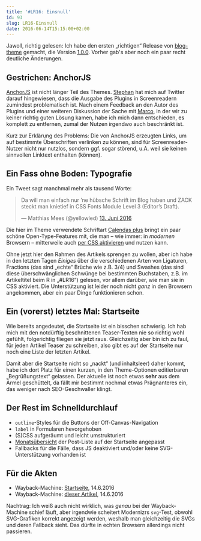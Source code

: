 ```yaml
---
title: '#LR16: Einsnull'
id: 93
slug: LR16-Einsnull
date: 2016-06-14T15:15:00+02:00
---
```


Jawoll, richtig gelesen: Ich habe den ersten „richtigen“ Release von [blog-theme](https://github.com/yellowled/blog-theme) gemacht, die Version [1.0.0](https://github.com/yellowled/blog-theme/releases/tag/v1.0.0). Vorher gab's aber noch ein paar recht deutliche Änderungen.

## Gestrichen: AnchorJS

[AnchorJS](http://bryanbraun.github.io/anchorjs/) ist nicht länger Teil des Themes. [Stephan](https://twitter.com/Fireball79) hat mich auf Twitter darauf hingewiesen, dass die Ausgabe des Plugins in Screenreadern zumindest problematisch ist. Nach einem Feedback an den Autor des Plugins und einer weiteren Diskussion der Sache mit [Marco](https://twitter.com/marcozehe), in der wir zu keiner richtig guten Lösung kamen, habe ich mich dann entschieden, es komplett zu entfernen, zumal der Nutzen irgendwo auch beschränkt ist.

Kurz zur Erklärung des Problems: Die von AnchorJS erzeugten Links, um auf bestimmte Überschriften verlinken zu können, sind für Screenreader-Nutzer nicht nur nutzlos, sondern ggf. sogar störend, u.A. weil sie keinen sinnvollen Linktext enthalten (können).

## Ein Fass ohne Boden: Typografie

Ein Tweet sagt manchmal mehr als tausend Worte:

<blockquote class="twitter-tweet" data-lang="de"><p lang="de" dir="ltr">Da will man einfach nur ’ne hübsche Schrift im Blog haben und ZACK steckt man knietief in CSS Fonts Module Level 3 (Editor’s Draft).</p>&mdash; Matthias Mees (@yellowled) <a href="https://twitter.com/yellowled/status/742333599861604352">13. Juni 2016</a></blockquote>
<script async src="//platform.twitter.com/widgets.js" charset="utf-8"></script>

Die hier im Theme verwendete Schriftart [Calendas plus](http://calendasplus.com) bringt ein paar schöne Open-Type-Features mit, die man – wie immer: in _modernen_ Browsern – mitterweile auch [per CSS aktivieren](http://caniuse.com/#feat=font-feature) und nutzen kann.

Ohne jetzt hier den Rahmen des Artikels sprengen zu wollen, aber ich habe in den letzten Tagen _Einiges_ über die verschiedenen Arten von Ligaturen, Fractions (das sind „echte“ Brüche wie z.B. 3/4) und Swashes (das sind diese überschwänglichen Schwünge bei bestimmten Buchstaben, z.B. im Artikeltitel beim R in „#LR16“) gelesen, vor allem darüber, wie man sie in CSS aktiviert. Die Unterstützung ist leider noch nicht _ganz_ in den Browsern angekommen, aber ein paar Dinge funktionieren schon.

## Ein (vorerst) letztes Mal: Startseite

Wie bereits angedeutet, die Startseite ist ein bisschen schwierig. Ich hab mich mit den notdürftig beschnittenen Teaser-Texten nie so richtig wohl gefühlt, folgerichtig fliegen sie jetzt raus. Gleichzeitig aber bin ich zu faul, für jeden Artikel Teaser zu schreiben, also gibt es auf der Startseite nur noch eine Liste der letzten Artikel.

Damit aber die Startseite nicht so „nackt“ (und inhaltsleer) daher kommt, habe ich dort Platz für einen kurzen, in den Theme-Optionen editierbaren „Begrüßungstext“ gelassen. Der aktuelle ist noch etwas **sehr** aus dem Ärmel geschüttelt, da fällt mir bestimmt nochmal etwas Prägnanteres ein, das weniger nach SEO-Geschwaller klingt.

## Der Rest im Schnelldurchlauf

-   `outline`\-Styles für die Buttons der Off-Canvas-Navigation
-   `label` in Formularen hevorgehoben
-   (S)CSS aufgeräumt und leicht umstrukturiert
-   [Monatsübersicht](http://yellowled.de/artikel/2016/01/summary.html) der Post-Liste auf der Startseite angepasst
-   Fallbacks für die Fälle, dass JS deaktiviert und/oder keine SVG-Unterstützung vorhanden ist

## Für die Akten

-   Wayback-Machine: [Startseite](http://web.archive.org/web/20160614131615/http://yellowled.de), 14.6.2016
-   Wayback-Machine: [dieser Artikel](http://web.archive.org/web/20160614131706/http://yellowled.de/archiv/93/LR16-Einsnull.html), 14.6.2016

Nachtrag: Ich weiß auch nicht wirklich, was _genau_ bei der Wayback-Machine schief läuft, aber irgendwie scheitert Modernizrs `svg`\-Test, obwohl SVG-Grafiken korrekt angezeigt werden, weshalb man gleichzeitig die SVGs und deren Fallback sieht. Das dürfte in echten Browsern allerdings nicht passieren.
